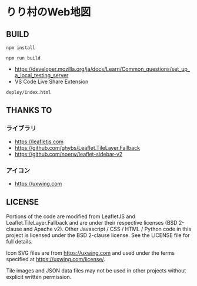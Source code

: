 # りり村のWeb地図

## BUILD

```
npm install
```

```
npm run build
```

- https://developer.mozilla.org/ja/docs/Learn/Common_questions/set_up_a_local_testing_server
- VS Code Live Share Extension

`deploy/index.html`

## THANKS TO

### ライブラリ
- https://leafletjs.com
- https://github.com/ghybs/Leaflet.TileLayer.Fallback
- https://github.com/noerw/leaflet-sidebar-v2

### アイコン
- https://uxwing.com

## LICENSE

Portions of the code are modified from LeafletJS and Leaflet.TileLayer.Fallback and are under their respective licenses (BSD 2-clause and Apache v2). Other Javascript / CSS / HTML / Python code in this project is licensed under the BSD 2-clause license. See the LICENSE file for full details.

Icon SVG files are from https://uxwing.com and used under the terms specified at https://uxwing.com/license/.

Tile images and JSON data files may not be used in other projects without explicit written permission.
